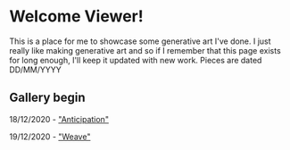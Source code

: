 # Welcome Viewer!
This is a place for me to showcase some generative art I've done. I just really like making generative art and so if I remember that this page exists for long enough, I'll keep it updated with new work.
Pieces are dated DD/MM/YYYY
## Gallery begin
18/12/2020 - ["Anticipation"](https://bakunawa0.github.io/code-art-gallery.github.io/AnticipationJS/)

19/12/2020 - ["Weave"](https://bakunawa0.github.io/code-art-gallery.github.io/WeaveJS/)
